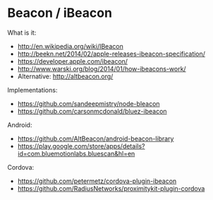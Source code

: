 # Beacon / iBeacon

What is it:

+ http://en.wikipedia.org/wiki/IBeacon
+ http://beekn.net/2014/02/apple-releases-ibeacon-specification/
+ https://developer.apple.com/ibeacon/
+ http://www.warski.org/blog/2014/01/how-ibeacons-work/
+ Alternative: http://altbeacon.org/

Implementations:

+ https://github.com/sandeepmistry/node-bleacon
+ https://github.com/carsonmcdonald/bluez-ibeacon

Android:

+ https://github.com/AltBeacon/android-beacon-library
+ https://play.google.com/store/apps/details?id=com.bluemotionlabs.bluescan&hl=en

Cordova:

+ https://github.com/petermetz/cordova-plugin-ibeacon
+ https://github.com/RadiusNetworks/proximitykit-plugin-cordova

